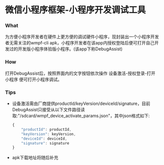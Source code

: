 # 微信小程序框架-小程序开发调试工具

### What
为方便小程序开发者在硬件上更方便的调试硬件小程序，现封装出一个小程序开发者无需关注的wmpf-cli apk，小程序开发者在该app内授权登陆后便可打开自己开发过的开发版小程序体验版小程序。(该app下称DebugAssist)

### How
打开DebugAssist后，按照界面内的文字按钮依次操作 设备激活-授权登录-打开小程序 便可打开小程序调试。

### Tips
- 设备激活需由厂商提供productId/keyVersion/deviceId/signature，目前DebugAssist只接受从以下文件路径读取:"/sdcard/wmpf_device_activate_params.json"，其中json格式如下:
    ```js
    {
        "productId": productId,
        "keyVersion": keyVersion,
        "deviceId": deviceId,
        "signature": signature
    }
    ```
 - apk下载地址将随后补充   